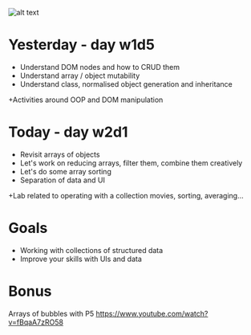 ![alt text](https://github.com/webmad1019-1/day3_advanced-selectors-positioning-full-layout/blob/master/img/logo2.png?raw "")

# Yesterday - day w1d5

* Understand DOM nodes and how to CRUD them
* Understand array / object mutability
* Understand class, normalised object generation and inheritance

+Activities around OOP and DOM manipulation

# Today - day w2d1

* Revisit arrays of objects
* Let's work on reducing arrays, filter them, combine them creatively
* Let's do some array sorting
* Separation of data and UI

+Lab related to operating with a collection movies, sorting, averaging...

# Goals

* Working with collections of structured data
* Improve your skills with UIs and data

# Bonus

Arrays of bubbles with P5
https://www.youtube.com/watch?v=fBqaA7zRO58
